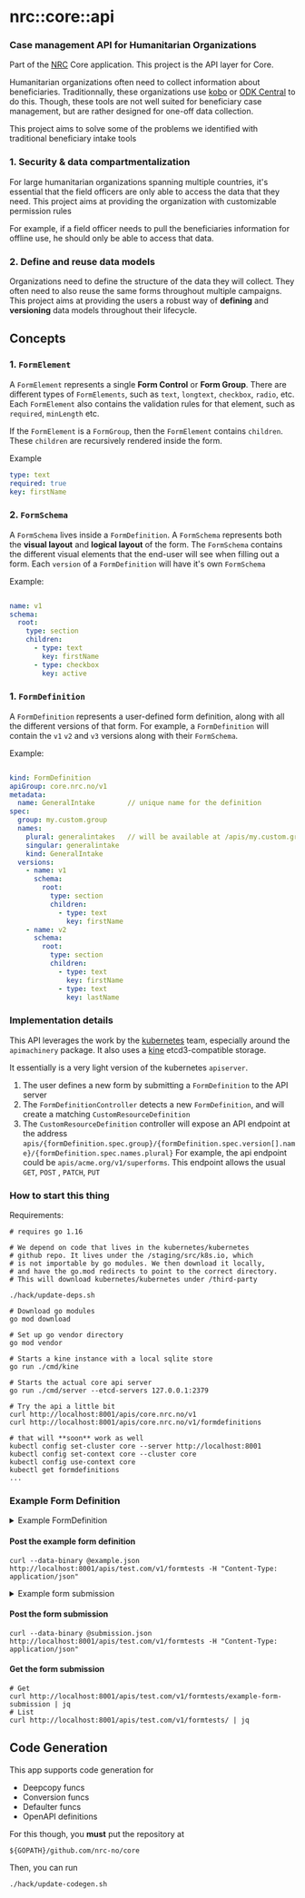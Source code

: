 # nrc::core::api

### Case management API for Humanitarian Organizations

Part of the [NRC](http://nrc.no/) Core application. This project is the API layer for Core.

Humanitarian organizations often need to collect information about beneficiaries. Traditionnally, these organizations
use [kobo](https://github.com/kobotoolbox) or [ODK Central](https://getodk.org/) to do this. Though, these tools are not
well suited for beneficiary case management, but are rather designed for one-off data collection.

This project aims to solve some of the problems we identified with traditional beneficiary intake tools

### 1. Security & data compartmentalization

For large humanitarian organizations spanning multiple countries, it's essential that the field officers are only able
to access the data that they need. This project aims at providing the organization with customizable permission rules

For example, if a field officer needs to pull the beneficiaries information for offline use, he should only be able to
access that data.

### 2. Define and reuse data models

Organizations need to define the structure of the data they will collect. They often need to also reuse the same forms
throughout multiple campaigns. This project aims at providing the users a robust way of **defining** and **versioning**
data models throughout their lifecycle.

## Concepts

### 1. `FormElement`

A `FormElement` represents a single **Form Control** or **Form Group**. There are different types of `FormElements`,
such as `text`, `longtext`, `checkbox`, `radio`, etc. Each `FormElement` also contains the validation rules for that
element, such as `required`, `minLength` etc.

If the `FormElement` is a `FormGroup`, then the `FormElement` contains `children`. These `children` are recursively
rendered inside the form.

Example

```yaml
type: text
required: true
key: firstName
```

### 2. `FormSchema`

A `FormSchema` lives inside a `FormDefinition`. A `FormSchema` represents both the **visual layout** and **logical
layout** of the form. The `FormSchema` contains the different visual elements that the end-user will see when filling
out a form. Each `version` of a `FormDefinition` will have it's own `FormSchema`

Example:

```yaml

name: v1
schema:
  root:
    type: section
    children:
      - type: text
        key: firstName
      - type: checkbox
        key: active
```

### 1. `FormDefinition`

A `FormDefinition` represents a user-defined form definition, along with all the different versions of that form. For
example, a `FormDefinition` will contain the `v1` `v2` and `v3` versions along with their `FormSchema`.

Example:

```yaml

kind: FormDefinition
apiGroup: core.nrc.no/v1
metadata:
  name: GeneralIntake        // unique name for the definition
spec:
  group: my.custom.group
  names:
    plural: generalintakes   // will be available at /apis/my.custom.group/{v1|v2}/generalintakes
    singular: generalintake
    kind: GeneralIntake
  versions:
    - name: v1
      schema:
        root:
          type: section
          children:
            - type: text
              key: firstName
    - name: v2
      schema:
        root:
          type: section
          children:
            - type: text
              key: firstName
            - type: text
              key: lastName
```

### Implementation details

This API leverages the work by the [kubernetes](https://github.com/kubernetes/kubernetes) team, especially around
the `apimachinery` package. It also uses a [kine](https://github.com/k3s-io/kine) etcd3-compatible storage.

It essentially is a very light version of the kubernetes `apiserver`.

1. The user defines a new form by submitting a `FormDefinition` to the API server
2. The `FormDefinitionController` detects a new `FormDefinition`, and will create a matching
   `CustomResourceDefinition`
3. The `CustomResourceDefinition` controller will expose an API endpoint at the address
   `apis/{formDefinition.spec.group}/{formDefinition.spec.version[].name}/{formDefinition.spec.names.plural}`
   For example, the api endpoint could be `apis/acme.org/v1/superforms`. This endpoint allows the usual `GET`, `POST`
   , `PATCH`, `PUT`

### How to start this thing

Requirements:

```
# requires go 1.16

# We depend on code that lives in the kubernetes/kubernetes
# github repo. It lives under the /staging/src/k8s.io, which
# is not importable by go modules. We then download it locally,
# and have the go.mod redirects to point to the correct directory.
# This will download kubernetes/kubernetes under /third-party 

./hack/update-deps.sh

# Download go modules
go mod download

# Set up go vendor directory
go mod vendor

# Starts a kine instance with a local sqlite store 
go run ./cmd/kine 

# Starts the actual core api server
go run ./cmd/server --etcd-servers 127.0.0.1:2379

# Try the api a little bit
curl http://localhost:8001/apis/core.nrc.no/v1
curl http://localhost:8001/apis/core.nrc.no/v1/formdefinitions

# that will **soon** work as well
kubectl config set-cluster core --server http://localhost:8001
kubectl config set-context core --cluster core
kubectl config use-context core
kubectl get formdefinitions
...

```

### Example Form Definition

<details>
<summary>Example FormDefinition</summary>
<p>

# example.json

```

{
  "kind": "FormDefinition",
  "apiVersion": "core.nrc.no/v1",
  "metadata": {
    "name": "formtests.test.com"
  },
  "spec": {
    "group": "test.com",
    "names": {
      "plural": "formtests",
      "singular": "formtest",
      "kind": "FormTest"
    },
    "versions": [
      {
        "name": "v1",
        "storage": true,
        "served": true,
        "schema": {
          "formSchema": {
            "root": {
              "type": "section",
              "children": [
                {
                  "key": "firstName",
                  "label": [
                    {
                      "locale": "en",
                      "value": "First Name"
                    },
                    {
                      "locale": "fr",
                      "value": "Prenom"
                    }
                  ],
                  "description": [
                    {
                      "locale": "en",
                      "value": "Enter the first name of the beneficiary"
                    },
                    {
                      "locale": "fr",
                      "value": "Entrez le prénom du bénéficiaire"
                    }
                  ],
                  "type": "shortText",
                  "required": true
                },
                {
                  "key": "lastName",
                  "label": [
                    {
                      "locale": "en",
                      "value": "Last Name"
                    },
                    {
                      "locale": "fr",
                      "value": "Nom de famille"
                    }
                  ],
                  "description": [
                    {
                      "locale": "en",
                      "value": "Enter the first name of the beneficiary"
                    },
                    {
                      "locale": "fr",
                      "value": "Entrez le nom de famille du bénéficiaire"
                    }
                  ],
                  "type": "shortText",
                  "required": true
                }
              ]
            }
          }
        }
      }
    ]
  }
}

```

</p>
</details>  

#### Post the example form definition

```
curl --data-binary @example.json http://localhost:8001/apis/test.com/v1/formtests -H "Content-Type: application/json"
```

<details>
<summary>Example form submission</summary>

<p>

```
# submission.json
{
  "apiVersion": "test.com/v1",
  "kind": "FormTest",
  "metadata": {
    "name": "example-form-submission"
  },
  "spec": {
    "firstName": "Ludovic",
    "lastName": "Cleroux"
  }
}
```

</p>

</details>

#### Post the form submission

```
curl --data-binary @submission.json http://localhost:8001/apis/test.com/v1/formtests -H "Content-Type: application/json"
```

#### Get the form submission

```
# Get
curl http://localhost:8001/apis/test.com/v1/formtests/example-form-submission | jq
# List
curl http://localhost:8001/apis/test.com/v1/formtests/ | jq
```

## Code Generation

This app supports code generation for

- Deepcopy funcs
- Conversion funcs
- Defaulter funcs
- OpenAPI definitions

For this though, you **must** put the repository at

```
${GOPATH}/github.com/nrc-no/core
```

Then, you can run

```
./hack/update-codegen.sh
```